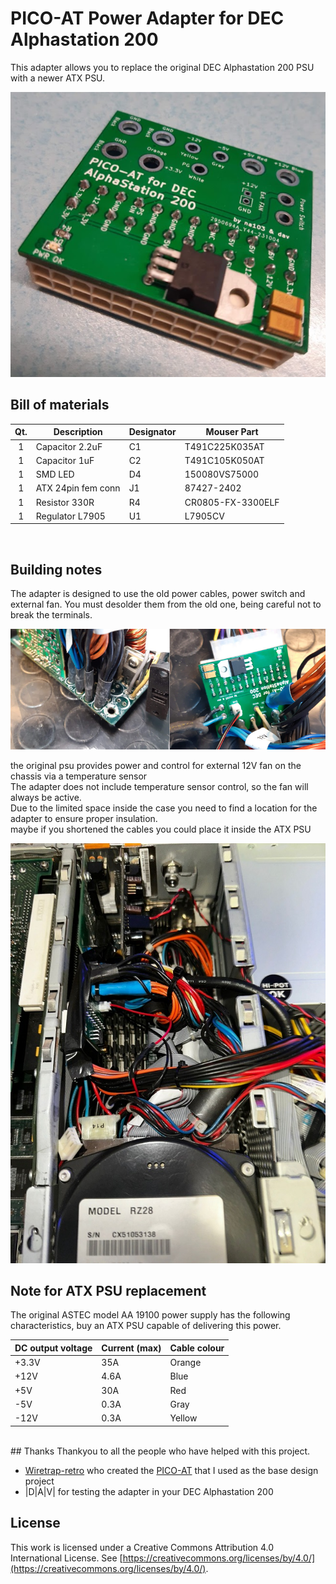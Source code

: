 # PICO-AT Power Adapter for DEC Alphastation 200
This adapter allows you to replace the original  DEC Alphastation 200 PSU  with a newer ATX PSU.<br>

![alt text](https://github.com/na103/PICO-AT-Alphastation/blob/main/img/adapter.png)


## Bill of materials
| Qt. |    Description     |             Designator          |    Mouser  Part    |   
|:---:|--------------------|---------------------------------|--------------------|
|1    |Capacitor 2.2uF     | C1                              |T491C225K035AT      |
|1    |Capacitor 1uF       | C2                              |T491C105K050AT      |
|1    |SMD LED             | D4                              |150080VS75000       |
|1    |ATX 24pin fem conn  | J1                              |87427-2402          |
|1    |Resistor 330R       | R4                              |CR0805-FX-3300ELF   |
|1    |Regulator L7905     | U1                              |L7905CV             |
<br>

## Building notes
The adapter is designed to use the old power cables, power switch and external fan. You must  desolder them from the old one, being careful not to break the terminals.<br>

![alt text](https://github.com/na103/PICO-AT-Alphastation/blob/main/img/psu-adapter.png)

the original psu provides power and control for external 12V fan on the chassis via a temperature sensor<br>
The adapter does not include temperature sensor control, so the fan will always be active.
<br>
Due to the limited space inside the case you need to find a location for the adapter to ensure proper insulation.<br>
maybe if you shortened the cables you could place it inside the ATX PSU

![alt text](https://github.com/na103/PICO-AT-Alphastation/blob/main/img/inside.jpg)

## Note for ATX PSU replacement
The original ASTEC model AA 19100 power supply has the following characteristics, buy an ATX PSU capable of delivering this power.<br>

| DC output voltage | Current (max) | Cable colour |
|-------------------|---------------|--------------|
| +3.3V             | 35A           | Orange       |
| +12V              | 4.6A          | Blue         |
| +5V               | 30A           | Red          |
| -5V               | 0.3A          | Gray         |
| -12V              | 0.3A          | Yellow       |

<br>
## Thanks
Thankyou to all the people who have helped with this project.

- [Wiretrap-retro](https://github.com/wiretap-retro) who created the [PICO-AT](https://github.com/wiretap-retro/PICO-AT-Power-Adapter) that I used as the base design project
- |D|A|V| for testing the adapter in your DEC Alphastation 200

## License

This work is licensed under a Creative Commons Attribution 4.0 International License. See [https://creativecommons.org/licenses/by/4.0/](https://creativecommons.org/licenses/by/4.0/).
